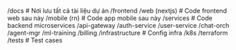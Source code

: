 /docs                # Nơi lưu tất cả tài liệu dự án
/frontend
  /web (nextjs)      # Code frontend web sau này
  /mobile (rn)       # Code app mobile sau này
/services            # Code backend microservices
  /api-gateway
  /auth-service
  /user-service
  /chat-orch
  /agent-mgr
  /ml-training
  /billing
/infrastructure      # Config infra
  /k8s
  /terraform
/tests               # Test cases
